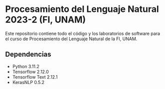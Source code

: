 # Procesamiento del Lenguaje Natural 2023-2 (FI, UNAM)

Este repositorio contiene todo el código y los laboratorios de software para el curso de Procesamiento del Lenguaje Natural de la FI, UNAM.

## Dependencias
- Python 3.11.2
- Tensorflow 2.12.0
- Tensorflow Text 2.12.1
- KerasNLP 0.5.2